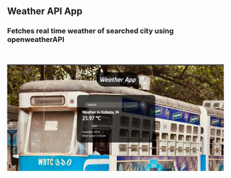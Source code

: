 ## Weather API App

### Fetches real time weather of searched city using openweatherAPI

<br>

![bg](https://raw.githubusercontent.com/soujo/Weather-API-App/master/img/bg.png)